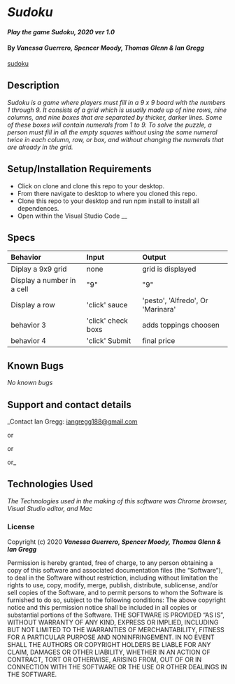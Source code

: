 # _Sudoku_

#### _Play the game Sudoku, 2020 ver 1.0_

#### By _Vanessa Guerrero, Spencer Moody, Thomas Glenn & Ian Gregg_
[sudoku](https://github.com/thomasglenngit/sudoku)

## Description

_Sudoku is a game where players must fill in a 9 x 9 board with the numbers 1 through 9. It consists of a grid which is usually made up of nine rows, nine columns, and nine boxes that are separated by thicker, darker lines. Some of these boxes will contain numerals from 1 to 9. To solve the puzzle, a person must fill in all the empty squares without using the same numeral twice in each column, row, or box, and without changing the numerals that are already in the grid._

## Setup/Installation Requirements


* Click on clone and clone this repo to your desktop.
* From there navigate to desktop to where you cloned this repo.
* Clone this repo to your desktop and run npm install to install all dependences.
* Open within the Visual Studio Code
__

## Specs

| Behavior    | Input | Output |
| :---------- | :----- | :----- |
| Diplay a 9x9 grid | none | grid is displayed |
| Display a number in a cell | "9" | "9" |
| Display a row | 'click' sauce | 'pesto', 'Alfredo', Or 'Marinara'  |
| behavior 3 | 'click' check boxs | adds toppings choosen |
| behavior 4 | 'click' Submit | final price |


## Known Bugs

_No known bugs_

## Support and contact details

_Contact Ian Gregg: <iangregg188@gmail.com>

or

or

or_

## Technologies Used

_The Technologies used in the making of this software was Chrome browser, Visual Studio editor, and Mac_

### License

Copyright (c) 2020 **_Vanessa Guerrero, Spencer Moody, Thomas Glenn & Ian Gregg_**

Permission is hereby granted, free of charge, to any person obtaining a copy of this software and associated documentation files (the “Software”), to deal in the Software without restriction, including without limitation the rights to use, copy, modify, merge, publish, distribute, sublicense, and/or sell copies of the Software, and to permit persons to whom the Software is furnished to do so, subject to the following conditions:
The above copyright notice and this permission notice shall be included in all copies or substantial portions of the Software.
THE SOFTWARE IS PROVIDED “AS IS”, WITHOUT WARRANTY OF ANY KIND, EXPRESS OR IMPLIED, INCLUDING BUT NOT LIMITED TO THE WARRANTIES OF MERCHANTABILITY, FITNESS FOR A PARTICULAR PURPOSE AND NONINFRINGEMENT. IN NO EVENT SHALL THE AUTHORS OR COPYRIGHT HOLDERS BE LIABLE FOR ANY CLAIM, DAMAGES OR OTHER LIABILITY, WHETHER IN AN ACTION OF CONTRACT, TORT OR OTHERWISE, ARISING FROM, OUT OF OR IN CONNECTION WITH THE SOFTWARE OR THE USE OR OTHER DEALINGS IN THE SOFTWARE.
